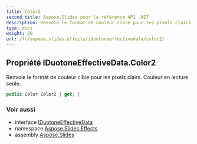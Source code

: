 ```yaml
---
title: Color2
second_title: Aspose.Slides pour la référence API .NET
description: Renvoie le format de couleur cible pour les pixels clairs. Couleur en lecture seule.
type: docs
weight: 30
url: /fr/aspose.slides.effects/iduotoneeffectivedata/color2/
---
```


## Propriété IDuotoneEffectiveData.Color2

Renvoie le format de couleur cible pour les pixels clairs. Couleur en lecture seule.

```csharp
public Color Color2 { get; }
```

### Voir aussi

* interface [IDuotoneEffectiveData](../../iduotoneeffectivedata)
* namespace [Aspose.Slides.Effects](../../iduotoneeffectivedata)
* assembly [Aspose.Slides](../../../)

<!-- NE PAS ÉDITER : généré par xmldocmd pour Aspose.Slides.dll -->